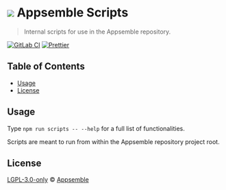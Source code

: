 # ![](https://gitlab.com/appsemble/appsemble/-/raw/0.32.1-test.10/config/assets/logo.svg) Appsemble Scripts

> Internal scripts for use in the Appsemble repository.

[![GitLab CI](https://gitlab.com/appsemble/appsemble/badges/0.32.1-test.10/pipeline.svg)](https://gitlab.com/appsemble/appsemble/-/releases/0.32.1-test.10)
[![Prettier](https://img.shields.io/badge/code_style-prettier-ff69b4.svg)](https://prettier.io)

## Table of Contents

- [Usage](#usage)
- [License](#license)

## Usage

Type `npm run scripts -- --help` for a full list of functionalities.

Scripts are meant to run from within the Appsemble repository project root.

## License

[LGPL-3.0-only](https://gitlab.com/appsemble/appsemble/-/blob/0.32.1-test.10/LICENSE.md) ©
[Appsemble](https://appsemble.com)
